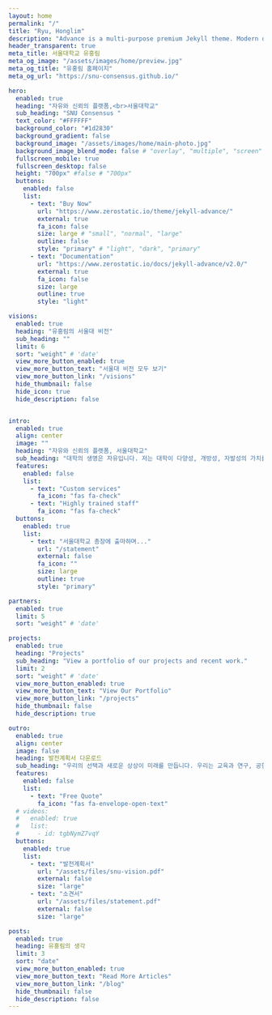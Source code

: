```yaml
---
layout: home
permalink: "/"
title: "Ryu, Honglim"
description: "Advance is a multi-purpose premium Jekyll theme. Modern design, clean code and highly configurable."
header_transparent: true
meta_title: 서울대학교 유홍림
meta_og_image: "/assets/images/home/preview.jpg"
meta_og_title: "유홍림 홈페이지"
meta_og_url: "https://snu-consensus.github.io/"

hero:
  enabled: true
  heading: "자유와 신뢰의 플랫폼,<br>서울대학교"
  sub_heading: "SNU Consensus "
  text_color: "#FFFFFF"
  background_color: "#1d2830"
  background_gradient: false
  background_image: "/assets/images/home/main-photo.jpg"
  background_image_blend_mode: false # "overlay", "multiple", "screen"
  fullscreen_mobile: true
  fullscreen_desktop: false
  height: "700px" #false # "700px"
  buttons:
    enabled: false
    list:
      - text: "Buy Now"
        url: "https://www.zerostatic.io/theme/jekyll-advance/"
        external: true
        fa_icon: false
        size: large # "small", "normal", "large"
        outline: false
        style: "primary" # "light", "dark", "primary"
      - text: "Documentation"
        url: "https://www.zerostatic.io/docs/jekyll-advance/v2.0/"
        external: true
        fa_icon: false
        size: large
        outline: true
        style: "light"

visions:
  enabled: true
  heading: "유홍림의 서울대 비전"
  sub_heading: ""
  limit: 6
  sort: "weight" # 'date'
  view_more_button_enabled: true
  view_more_button_text: "서울대 비전 모두 보기"
  view_more_button_link: "/visions"
  hide_thumbnail: false
  hide_icon: true
  hide_description: false


intro:
  enabled: true
  align: center
  image: ""
  heading: "자유와 신뢰의 플랫폼, 서울대학교"
  sub_heading: "대학의 생명은 자유입니다. 저는 대학이 다양성, 개방성, 자발성의 가치를 존중하는 활력 넘치는 학문공동체가 되어야 한다고 생각합니다. 지금 서울대학교는 ‘규정집’에 갇혀있습니다. 2011년 법인화 이후에도 불신에 뿌리를 둔 획일적이고 관료적인 규제와 관행은 여전히 우리를 속박하고 있습니다. 종합화 50년이 다가오고 있지만, 학제적 교육과 연구의 시너지 창출이라는 목표도 충분히 달성하지 못하고 있습니다.<br><br>이제는 우리가 먼저 서울대학교의 대전환을 엄숙히 천명하고, 명실상부한 혁신을 주도해야 합니다. 우리가 서로 격려하고 치열하게 소통하며 함께 용기를 발휘한다면, 얼마든지 목표에 도달할 수 있습니다. 제가 감히 앞장서고자 합니다. 자유와 신뢰의 공동체를 이루기 위해 온 힘을 다하겠습니다.<br>"
  features:
    enabled: false
    list:
      - text: "Custom services"
        fa_icon: "fas fa-check"
      - text: "Highly trained staff"
        fa_icon: "fas fa-check"
  buttons:
    enabled: true
    list:
      - text: "서울대학교 총장에 출마하며..."
        url: "/statement"
        external: false
        fa_icon: ""
        size: large
        outline: true
        style: "primary"

partners:
  enabled: true
  limit: 5
  sort: "weight" # 'date'

projects:
  enabled: true
  heading: "Projects"
  sub_heading: "View a portfolio of our projects and recent work."
  limit: 2
  sort: "weight" # 'date'
  view_more_button_enabled: true
  view_more_button_text: "View Our Portfolio"
  view_more_button_link: "/projects"
  hide_thumbnail: false
  hide_description: true

outro:
  enabled: true
  align: center
  image: false
  heading: 발전계획서 다운로드
  sub_heading: "우리의 선택과 새로운 상상이 미래를 만듭니다. 우리는 교육과 연구, 공헌의 형식과 내용을 과감하게 다시 짜야 합니다. 우리를 위축시키고 있는 틀과 칸막이를 깨야 합니다. 이를 위한 오랜 고민을 발전계획서에 담았습니다."
  features:
    enabled: false
    list:
      - text: "Free Quote"
        fa_icon: "fas fa-envelope-open-text"
  # videos:
  #   enabled: true
  #   list:
  #     - id: tgbNymZ7vqY
  buttons:
    enabled: true
    list:
      - text: "발전계획서"
        url: "/assets/files/snu-vision.pdf"
        external: false
        size: "large"
      - text: "소견서"
        url: "/assets/files/statement.pdf"
        external: false
        size: "large"

posts:
  enabled: true
  heading: 유홍림의 생각
  limit: 3
  sort: "date"
  view_more_button_enabled: true
  view_more_button_text: "Read More Articles"
  view_more_button_link: "/blog"
  hide_thumbnail: false
  hide_description: false
---
```

